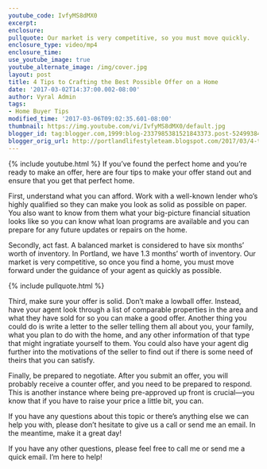 ```yaml
---
youtube_code: IvfyMS8dMX0
excerpt:
enclosure:
pullquote: Our market is very competitive, so you must move quickly.
enclosure_type: video/mp4
enclosure_time:
use_youtube_image: true
youtube_alternate_image: /img/cover.jpg
layout: post
title: 4 Tips to Crafting the Best Possible Offer on a Home
date: '2017-03-02T14:37:00.002-08:00'
author: Vyral Admin
tags:
- Home Buyer Tips
modified_time: '2017-03-06T09:02:35.601-08:00'
thumbnail: https://img.youtube.com/vi/IvfyMS8dMX0/default.jpg
blogger_id: tag:blogger.com,1999:blog-2337985381521843373.post-5249938429569849938
blogger_orig_url: http://portlandlifestyleteam.blogspot.com/2017/03/4-tips-to-crafting-best-possible-offer.html
---
```

{% include youtube.html %}
If you’ve found the perfect home and you’re ready to make an offer, here are four tips to make your offer stand out and ensure that you get that perfect home.

First, understand what you can afford. Work with a well-known lender who’s highly qualified so they can make you look as solid as possible on paper. You also want to know from them what your big-picture financial situation looks like so you can know what loan programs are available and you can prepare for any future updates or repairs on the home.

Secondly, act fast. A balanced market is considered to have six months’ worth of inventory. In Portland, we have 1.3 months’ worth of inventory. Our market is very competitive, so once you find a home, you must move forward under the guidance of your agent as quickly as possible.

{% include pullquote.html %}

Third, make sure your offer is solid. Don’t make a lowball offer. Instead, have your agent look through a list of comparable properties in the area and what they have sold for so you can make a good offer. Another thing you could do is write a letter to the seller telling them all about you, your family, what you plan to do with the home, and any other information of that type that might ingratiate yourself to them. You could also have your agent dig further into the motivations of the seller to find out if there is some need of theirs that you can satisfy.

Finally, be prepared to negotiate. After you submit an offer, you will probably receive a counter offer, and you need to be prepared to respond. This is another instance where being pre-approved up front is crucial—you know that if you have to raise your price a little bit, you can.

If you have any questions about this topic or there’s anything else we can help you with, please don’t hesitate to give us a call or send me an email. In the meantime, make it a great day!

If you have any other questions, please feel free to call me or send me a quick email. I’m here to help!
